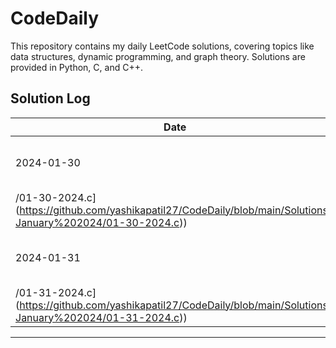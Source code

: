 # CodeDaily
This repository contains my daily LeetCode solutions, covering topics like data structures, dynamic programming, and graph theory. Solutions are provided in Python, C, and C++.

## Solution Log

| Date       | Problem | Solution | Tags |
|------------|---------|----------|------|
| 2024-01-30 | [Evaluate Reverse Polish Notation](https://leetcode.com/problems/evaluate-reverse-polish-notation/?envType=daily-question&envId=2024-01-30) | [Solution]([./Solutions-January 2024
/01-30-2024.c](https://github.com/yashikapatil27/CodeDaily/blob/main/Solutions-January%202024/01-30-2024.c)) | Array, Math, Stack |
| 2024-01-31 | [Daily Temperatures](https://leetcode.com/problems/daily-temperatures/?envType=daily-question&envId=2024-01-31) | [Solution]([/Solutions-January 2024
/01-31-2024.c](https://github.com/yashikapatil27/CodeDaily/blob/main/Solutions-January%202024/01-31-2024.c)) | Array, Stack, Monotonic Stack |

---

